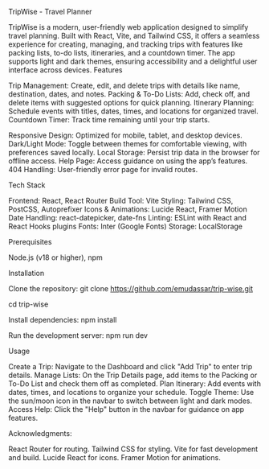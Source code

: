 TripWise - Travel Planner

TripWise is a modern, user-friendly web application designed to simplify travel planning. Built with React, Vite, and Tailwind CSS, it offers a seamless experience for creating, managing, and tracking trips with features like packing lists, to-do lists, itineraries, and a countdown timer. The app supports light and dark themes, ensuring accessibility and a delightful user interface across devices.
Features

Trip Management: Create, edit, and delete trips with details like name, destination, dates, and notes.
Packing & To-Do Lists: Add, check off, and delete items with suggested options for quick planning.
Itinerary Planning: Schedule events with titles, dates, times, and locations for organized travel.
Countdown Timer: Track time remaining until your trip starts.

Responsive Design: Optimized for mobile, tablet, and desktop devices.
Dark/Light Mode: Toggle between themes for comfortable viewing, with preferences saved locally.
Local Storage: Persist trip data in the browser for offline access.
Help Page: Access guidance on using the app’s features.
404 Handling: User-friendly error page for invalid routes.

Tech Stack

Frontend: React, React Router
Build Tool: Vite
Styling: Tailwind CSS, PostCSS, Autoprefixer
Icons & Animations: Lucide React, Framer Motion
Date Handling: react-datepicker, date-fns
Linting: ESLint with React and React Hooks plugins
Fonts: Inter (Google Fonts)
Storage: LocalStorage

Prerequisites

Node.js (v18 or higher), npm 

Installation

Clone the repository:
git clone https://github.com/emudassar/trip-wise.git

cd trip-wise


Install dependencies:  npm install


Run the development server:  npm run dev

Usage

Create a Trip: Navigate to the Dashboard and click "Add Trip" to enter trip details.
Manage Lists: On the Trip Details page, add items to the Packing or To-Do List and check them off as completed.
Plan Itinerary: Add events with dates, times, and locations to organize your schedule.
Toggle Theme: Use the sun/moon icon in the navbar to switch between light and dark modes.
Access Help: Click the "Help" button in the navbar for guidance on app features.


Acknowledgments:

React Router for routing.
Tailwind CSS for styling.
Vite for fast development and build.
Lucide React for icons.
Framer Motion for animations.

